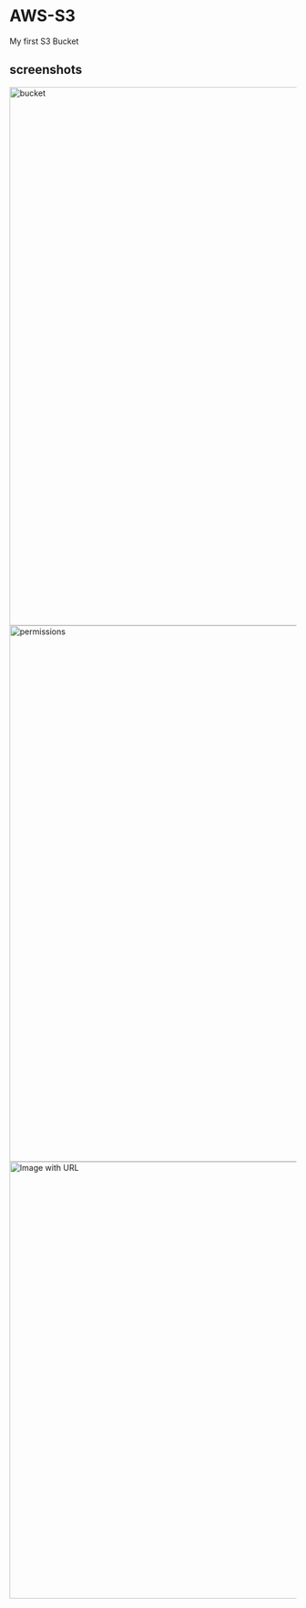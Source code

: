 # AWS-S3
My first S3 Bucket

## screenshots

<img width="944" alt="bucket" src="https://github.com/harshnipane/AWS-S3/assets/85990319/261e8258-7679-4b78-9da6-71db7a3cd3fe">


<img width="940" alt="permissions" src="https://github.com/harshnipane/AWS-S3/assets/85990319/10339142-bbff-4be1-9d24-4e79055f9d74">


<img width="766" alt="Image with URL" src="https://github.com/harshnipane/AWS-S3/assets/85990319/62c6a793-e5d2-4b68-9426-7a248af8826a">
